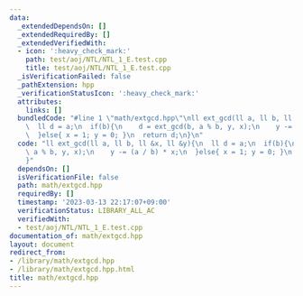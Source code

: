 ```yaml
---
data:
  _extendedDependsOn: []
  _extendedRequiredBy: []
  _extendedVerifiedWith:
  - icon: ':heavy_check_mark:'
    path: test/aoj/NTL/NTL_1_E.test.cpp
    title: test/aoj/NTL/NTL_1_E.test.cpp
  _isVerificationFailed: false
  _pathExtension: hpp
  _verificationStatusIcon: ':heavy_check_mark:'
  attributes:
    links: []
  bundledCode: "#line 1 \"math/extgcd.hpp\"\nll ext_gcd(ll a, ll b, ll &x, ll &y){\n\
    \  ll d = a;\n  if(b){\n    d = ext_gcd(b, a % b, y, x);\n    y -= (a / b) * x;\n\
    \  }else{ x = 1; y = 0; }\n  return d;\n}\n"
  code: "ll ext_gcd(ll a, ll b, ll &x, ll &y){\n  ll d = a;\n  if(b){\n    d = ext_gcd(b,\
    \ a % b, y, x);\n    y -= (a / b) * x;\n  }else{ x = 1; y = 0; }\n  return d;\n\
    }"
  dependsOn: []
  isVerificationFile: false
  path: math/extgcd.hpp
  requiredBy: []
  timestamp: '2023-03-13 22:17:07+09:00'
  verificationStatus: LIBRARY_ALL_AC
  verifiedWith:
  - test/aoj/NTL/NTL_1_E.test.cpp
documentation_of: math/extgcd.hpp
layout: document
redirect_from:
- /library/math/extgcd.hpp
- /library/math/extgcd.hpp.html
title: math/extgcd.hpp
---
```

